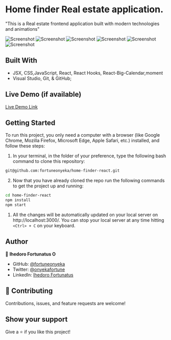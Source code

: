 # Home finder Real estate application.
"This is a Real estate frontend application built with modern technologies and animations"




![Screenshot](src/assets/images/Calendar-desktop.png)
![Screenshot](src/Assets/images/dashboard-desktop.png)
![Screenshot](src/Assets/images/events-desktop.png)
![Screenshot](src/Assets/images/calendar-mobile.png)
![Screenshot](src/Assets/images/events-mobile.png)
![Screenshot](src/Assets/images/mobile-dashboard.png)


## Built With

- JSX, CSS,JavaScript, React, React Hooks, React-Big-Calendar,moment
- Visual Studio, Git, & GitHub;



## Live Demo (if available)

[Live Demo Link](https://home-finder-react.vercel.app/) 


## Getting Started

To run this project, you only need a computer with a browser (like Google Chrome, Mozilla Firefox, Microsoft Edge, Apple Safari, etc.) installed, and follow these steps:

1. In your terminal, in the folder of your preference, type the following bash command to clone this repository:

```sh
git@github.com:fortuneonyeka/home-finder-react.git
```

2. Now that you have already cloned the repo run the following commands to get the project up and running:
```sh
cd home-finder-react
npm install
npm start
```

1.  All the changes will be automatically updated on your local server on http://localhost:3000/. You can stop your local server at any time hitting `<Ctrl> + C` on your keyboard.

## Author

👤 **Ihedoro Fortunatus O**

- GitHub: [@fortuneonyeka](https://github.com/fortuneonyeka)
- Twitter: [@onyekafortune](https://twitter.com/onyekafortune)
- LinkedIn: [Ihedoro Fortunatus](https://www.linkedin.com/in/fortunatus-ihedoro/)

## 🤝 Contributing

Contributions, issues, and feature requests are welcome!

## Show your support

Give a ⭐️ if you like this project!